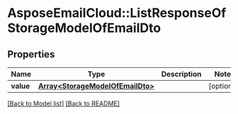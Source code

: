 # AsposeEmailCloud::ListResponseOfStorageModelOfEmailDto

## Properties
Name | Type | Description | Notes
---- | ---- | ----------- | -----
**value** |[**Array&lt;StorageModelOfEmailDto&gt;**](StorageModelOfEmailDto.md) |  | [optional] 


[[Back to Model list]](Models.md) [[Back to README]](README.md)
